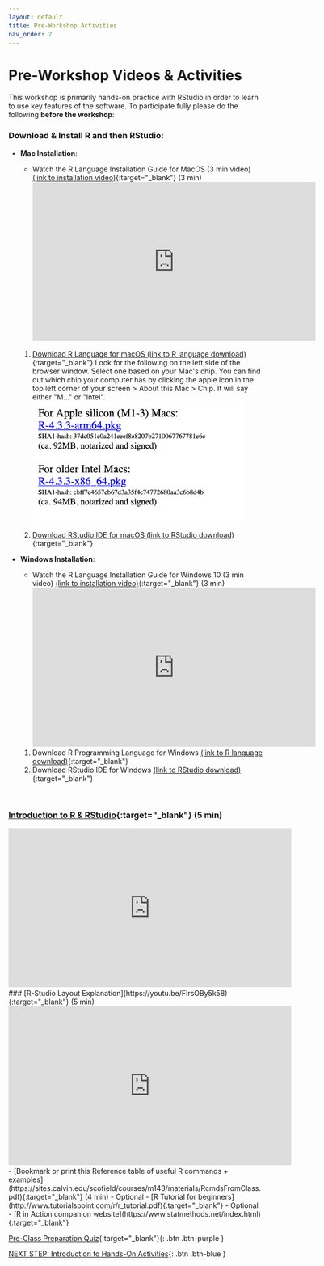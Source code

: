 ```yaml
---
layout: default
title: Pre-Workshop Activities
nav_order: 2
---
```

# Pre-Workshop Videos & Activities
This workshop is primarily hands-on practice with RStudio in order to learn to use key features of the software. To participate fully please do the following **before the workshop**:

### Download & Install R and then RStudio:
- **Mac Installation**:
  - Watch the R Language Installation Guide for MacOS (3 min video) [(link to installation video)](https://youtu.be/dRkAvBz9Ibc){:target="_blank"} (3 min)
    <iframe width="560" height="315" src="https://www.youtube.com/embed/dRkAvBz9Ibc" title="YouTube video player" frameborder="0" allow="accelerometer; autoplay; clipboard-write; encrypted-media; gyroscope; picture-in-picture" allowfullscreen></iframe>
  1. [Download R Language for macOS (link to R language download)](https://cran.r-project.org/bin/macosx/){:target="_blank"}
     Look for the following on the left side of the browser window. Select one based on your Mac's chip. You can find out which chip your computer has by clicking the apple icon in the top left corner of your screen > About this Mac > Chip. It will say either "M..." or "Intel".
     <img src="images/pre-workshop-01.png" alt="R Language Package download options" style="width:420px;"/>

  2. [Download RStudio IDE for macOS (link to RStudio download)](https://www.rstudio.com/products/rstudio/download/){:target="_blank"} 
- **Windows Installation**:
  - Watch the R Language Installation Guide for Windows 10 (3 min video) [(link to installation video)](https://youtu.be/HqrqRMnK4XA){:target="_blank"} (3 min)
    <iframe width="560" height="315" src="https://www.youtube.com/embed/HqrqRMnK4XA?si=aYO8bgqj4RoikSPn" title="YouTube video player" frameborder="0" allow="accelerometer; autoplay; clipboard-write; encrypted-media; gyroscope; picture-in-picture" allowfullscreen></iframe>

  1. Download R Programming Language for Windows [(link to R language download)](https://cran.r-project.org/bin/windows/base/){:target="_blank"}
  2. Download RStudio IDE for Windows [(link to RStudio download)](https://www.rstudio.com/products/rstudio/download/){:target="_blank"}
<br>

### [Introduction to R & RStudio](youtu.be/riONFzJdXcs){:target="_blank"} (5 min)<br>
<iframe width="560" height="315" src="https://www.youtube.com/embed/riONFzJdXcs" title="YouTube video player" frameborder="0" allow="accelerometer; autoplay; clipboard-write; encrypted-media; gyroscope; picture-in-picture" allowfullscreen></iframe>
### [R-Studio Layout Explanation](https://youtu.be/FIrsOBy5k58){:target="_blank"} (5 min)<br>
<iframe width="560" height="315" src="https://www.youtube.com/embed/FIrsOBy5k58" title="YouTube video player" frameborder="0" allow="accelerometer; autoplay; clipboard-write; encrypted-media; gyroscope; picture-in-picture" allowfullscreen></iframe>
- [Bookmark or print this Reference table of useful R commands + examples](https://sites.calvin.edu/scofield/courses/m143/materials/RcmdsFromClass.pdf){:target="_blank"} (4 min)
- Optional - [R Tutorial for beginners](http://www.tutorialspoint.com/r/r_tutorial.pdf){:target="_blank"}
- Optional - [R in Action companion website](https://www.statmethods.net/index.html){:target="_blank"}

[Pre-Class Preparation Quiz](https://docs.google.com/forms/d/e/1FAIpQLSeddtVmOnyoHssY95PmhYyiN4GpzLa4wjtXVIhUecs8X_816w/viewform){:target="_blank"}{: .btn .btn-purple }

[NEXT STEP: Introduction to Hands-On Activities](activities-intro.html){: .btn .btn-blue }
